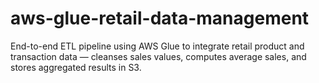 # aws-glue-retail-data-management
End-to-end ETL pipeline using AWS Glue to integrate retail product and transaction data — cleanses sales values, computes average sales, and stores aggregated results in S3.
